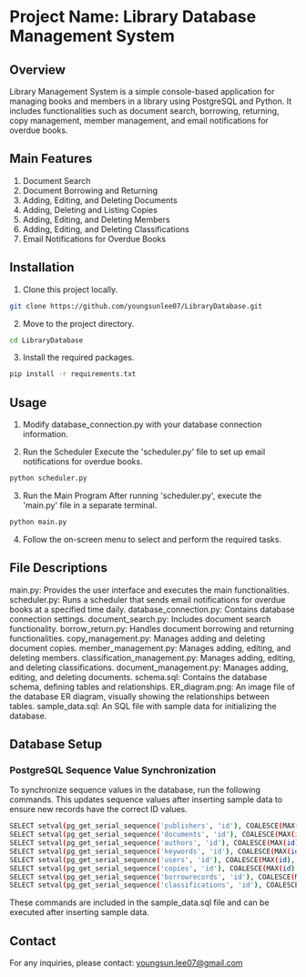 # Project Name: Library Database Management System

## Overview
Library Management System is a simple console-based application for managing books and members in a library using PostgreSQL and Python. It includes functionalities such as document search, borrowing, returning, copy management, member management, and email notifications for overdue books.

## Main Features
1. Document Search
2. Document Borrowing and Returning
3. Adding, Editing, and Deleting Documents
4. Adding, Deleting and Listing Copies
5. Adding, Editing, and Deleting Members
6. Adding, Editing, and Deleting Classifications
7. Email Notifications for Overdue Books

## Installation
1. Clone this project locally.
```bash
git clone https://github.com/youngsunlee07/LibraryDatabase.git
```

2. Move to the project directory.
``` bash
cd LibraryDatabase
``` 

3. Install the required packages.
```bash
pip install -r requirements.txt
```

## Usage
1. Modify database_connection.py with your database connection information. 

2. Run the Scheduler
Execute the 'scheduler.py' file to set up email notifications for overdue books.

```bash
python scheduler.py
```

3. Run the Main Program
After running 'scheduler.py', execute the 'main.py' file in a separate terminal.

```bash
python main.py 
```

4. Follow the on-screen menu to select and perform the required tasks.

## File Descriptions
main.py: Provides the user interface and executes the main functionalities.
scheduler.py: Runs a scheduler that sends email notifications for overdue books at a specified time daily.
database_connection.py: Contains database connection settings.
document_search.py: Includes document search functionality.
borrow_return.py: Handles document borrowing and returning functionalities.
copy_management.py: Manages adding and deleting document copies.
member_management.py: Manages adding, editing, and deleting members.
classification_management.py: Manages adding, editing, and deleting classifications.
document_management.py: Manages adding, editing, and deleting documents.
schema.sql: Contains the database schema, defining tables and relationships.
ER_diagram.png: An image file of the database ER diagram, visually showing the relationships between tables.
sample_data.sql: An SQL file with sample data for initializing the database.

## Database Setup
### PostgreSQL Sequence Value Synchronization
To synchronize sequence values in the database, run the following commands. This updates sequence values after inserting sample data to ensure new records have the correct ID values.

```bash 
SELECT setval(pg_get_serial_sequence('publishers', 'id'), COALESCE(MAX(id), 1) + 1, false) FROM publishers;
SELECT setval(pg_get_serial_sequence('documents', 'id'), COALESCE(MAX(id), 1) + 1, false) FROM documents;
SELECT setval(pg_get_serial_sequence('authors', 'id'), COALESCE(MAX(id), 1) + 1, false) FROM authors;
SELECT setval(pg_get_serial_sequence('keywords', 'id'), COALESCE(MAX(id), 1) + 1, false) FROM keywords;
SELECT setval(pg_get_serial_sequence('users', 'id'), COALESCE(MAX(id), 1) + 1, false) FROM users;
SELECT setval(pg_get_serial_sequence('copies', 'id'), COALESCE(MAX(id), 1) + 1, false) FROM copies;
SELECT setval(pg_get_serial_sequence('borrowrecords', 'id'), COALESCE(MAX(id), 1) + 1, false) FROM borrowrecords;
SELECT setval(pg_get_serial_sequence('classifications', 'id'), COALESCE(MAX(id), 1) + 1, false) FROM classifications;
```
These commands are included in the sample_data.sql file and can be executed after inserting sample data.

## Contact
For any inquiries, please contact: youngsun.lee07@gmail.com 
